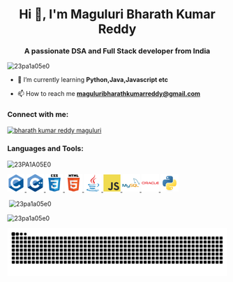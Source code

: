 <h1 align="center">Hi 👋, I'm Maguluri Bharath Kumar Reddy</h1>
<h3 align="center">A passionate DSA and Full Stack developer from India</h3>

<p align="left"> <img src="https://komarev.com/ghpvc/?username=23pa1a05e0&label=Profile%20views&color=0e75b6&style=flat" alt="23pa1a05e0" /> </p>

- 🌱 I’m currently learning **Python,Java,Javascript etc**

- 📫 How to reach me **maguluribharathkumarreddy@gmail.com**

<h3 align="left">Connect with me:</h3>
<p align="left">
<a href="https://linkedin.com/in/bharath kumar reddy maguluri" target="blank"><img align="center" src="https://raw.githubusercontent.com/rahuldkjain/github-profile-readme-generator/master/src/images/icons/Social/linked-in-alt.svg" alt="bharath kumar reddy maguluri" height="30" width="40" /></a>
</p>

<h3 align="left">Languages and Tools:</h3>

<p align="left">
</p>

<p><img align="center" src="https://github-readme-stats.vercel.app/api/top-langs?username=23PA1A05E0&show_icons=true&locale=en&layout=compact" alt="23PA1A05E0" /></p>


<p align="left"> <a href="https://www.cprogramming.com/" target="_blank" rel="noreferrer"> <img src="https://raw.githubusercontent.com/devicons/devicon/master/icons/c/c-original.svg" alt="c" width="40" height="40"/> </a> <a href="https://www.w3schools.com/cpp/" target="_blank" rel="noreferrer"> <img src="https://raw.githubusercontent.com/devicons/devicon/master/icons/cplusplus/cplusplus-original.svg" alt="cplusplus" width="40" height="40"/> </a> <a href="https://www.w3schools.com/css/" target="_blank" rel="noreferrer"> <img src="https://raw.githubusercontent.com/devicons/devicon/master/icons/css3/css3-original-wordmark.svg" alt="css3" width="40" height="40"/> </a> <a href="https://www.w3.org/html/" target="_blank" rel="noreferrer"> <img src="https://raw.githubusercontent.com/devicons/devicon/master/icons/html5/html5-original-wordmark.svg" alt="html5" width="40" height="40"/> </a> <a href="https://www.java.com" target="_blank" rel="noreferrer"> <img src="https://raw.githubusercontent.com/devicons/devicon/master/icons/java/java-original.svg" alt="java" width="40" height="40"/> </a> <a href="https://developer.mozilla.org/en-US/docs/Web/JavaScript" target="_blank" rel="noreferrer"> <img src="https://raw.githubusercontent.com/devicons/devicon/master/icons/javascript/javascript-original.svg" alt="javascript" width="40" height="40"/> </a> <a href="https://www.mysql.com/" target="_blank" rel="noreferrer"> <img src="https://raw.githubusercontent.com/devicons/devicon/master/icons/mysql/mysql-original-wordmark.svg" alt="mysql" width="40" height="40"/> </a> <a href="https://www.oracle.com/" target="_blank" rel="noreferrer"> <img src="https://raw.githubusercontent.com/devicons/devicon/master/icons/oracle/oracle-original.svg" alt="oracle" width="40" height="40"/> </a> <a href="https://www.python.org" target="_blank" rel="noreferrer"> <img src="https://raw.githubusercontent.com/devicons/devicon/master/icons/python/python-original.svg" alt="python" width="40" height="40"/> </a> </p>

<p>&nbsp;<img align="center" src="https://github-readme-stats.vercel.app/api?username=23pa1a05e0&show_icons=true&locale=en" alt="23pa1a05e0" /></p>

<p><img align="center" src="https://github-readme-streak-stats.herokuapp.com/?user=23pa1a05e0&" alt="23pa1a05e0" /></p>


![snake gif](https://github.com/23PA1A05E0/23PA1A05E0/blob/output/github-contribution-grid-snake.svg)

